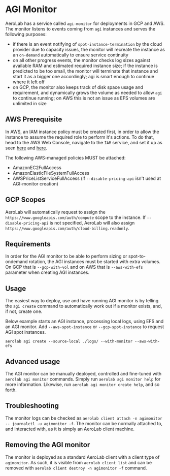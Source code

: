 # AGI Monitor

AeroLab has a service called `agi-monitor` for deployments in GCP and AWS. The monitor listens to events coming from `agi` instances and serves the following purposes:
* if there is an event notifying of `spot-instance-termination` by the cloud provider due to capacity issues, the monitor will recreate the instance as an `on-demand` automatically to ensure service continuity
* on all other progress events, the monitor checks log sizes against available RAM and estimated required instance size; if the instance is predicted to be too small, the monitor will terminate that instance and start it as a bigger one accordingly; agi is smart enough to continue where it left off
* on GCP, the monitor also keeps track of disk space usage and requirement, and dynamically grows the volume as needed to allow `agi` to continue running; on AWS this is not an issue as EFS volumes are unlimited in size

## AWS Prerequisite

In AWS, an IAM instance policy must be created first, in order to allow the instance to assume the required role to perform it's actions. To do that, head to the AWS Web Console, navigate to the `IAM` service, and set it up as seen [here](aws-create-policy-step-1.png) and [here](aws-create-policy-summary.png).

The following AWS-managed policies MUST be attached:
* AmazonEC2FullAccess
* AmazonElasticFileSystemFullAccess
* AWSPriceListServiceFullAccess (if `--disable-pricing-api` isn't used at AGI-monitor creation)

## GCP Scopes

AeroLab will automatically request to assign the `https://www.googleapis.com/auth/compute` scope to the instance. If `--disable-pricing-api` is not specified, AeroLab will also assign `https://www.googleapis.com/auth/cloud-billing.readonly`.

## Requirements

In order for the AGI monitor to be able to perform sizing or spot-to-ondemand rotation, the AGI instances must be started with extra volumes. On GCP that is `--gcp-with-vol` and on AWS that is `--aws-with-efs` parameter when creating AGI instances.

## Usage

The easiest way to deploy, use and have running AGI monitor is by telling the `agi create` command to automatically work out if a monitor exists, and, if not, create one.

Below example starts an AGI instance, processing local logs, using EFS and an AGI monitor. Add `--aws-spot-instance` or `--gcp-spot-instance` to request AGI spot instances.

```
aerolab agi create --source-local ./logs/ --with-monitor --aws-with-efs
```

## Advanced usage

The AGI monitor can be manually deployed, controlled and fine-tuned with `aerolab agi monitor` commands. Simply run `aerolab agi monitor help` for more information. Likewise, run `aerolab agi monitor create help`, and so forth.

## Troubleshooting

The monitor logs can be checked as `aerolab client attach -n agimonitor -- journalctl -u agimonitor -f`. The monitor can be normally attached to, and interacted with, as it is simply an AeroLab client machine.

## Removing the AGI monitor

The monitor is deployed as a standard AeroLab client with a client type of `agimonitor`. As such, it is visible from `aerolab client list` and can be removed with `aerolab client destroy -n agimonitor -f` command.
